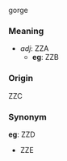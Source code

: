 gorge
### Meaning
+ _adj_: ZZA
    + __eg__: ZZB

### Origin

ZZC

### Synonym

__eg__: ZZD

+ ZZE


